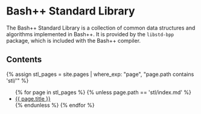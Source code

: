 # Bash++ Standard Library

The Bash++ Standard Library is a collection of common data structures and algorithms implemented in Bash++. It is provided by the `libstd-bpp` package, which is included with the Bash++ compiler.

## Contents

{% assign stl_pages = site.pages | where_exp: "page", "page.path contains 'stl/'" %}
<ul>
	{% for page in stl_pages %}
		{% unless page.path == 'stl/index.md' %}
			<li><a href="{{ page.url }}">{{ page.title }}</a></li>
		{% endunless %}
	{% endfor %}
</ul>
